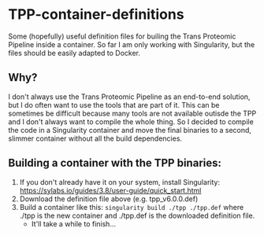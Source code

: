 # TPP-container-definitions

Some (hopefully) useful definition files for builing the Trans Proteomic Pipeline inside a container. So far I am only working with Singularity, but the files should be easily adapted to Docker.

## Why?

I don't always use the Trans Proteomic Pipeline as an end-to-end solution, but I do often want to use the tools that are part of it. This can be sometimes be difficult because many tools are not available outisde the TPP and I don't always want to compile the whole thing. So I decided to compile the code in a Singularity container and move the final binaries to a second, slimmer container without all the build dependencies.

## Building a container with the TPP binaries:

1. If you don't already have it on your system, install Singularity: https://sylabs.io/guides/3.8/user-guide/quick_start.html
2. Download the definition file above (e.g. tpp_v6.0.0.def)
3. Build a container like this: `singularity build ./tpp ./tpp.def` where ./tpp is the new container and ./tpp.def is the downloaded definition file.
     - It'll take a while to finish...
